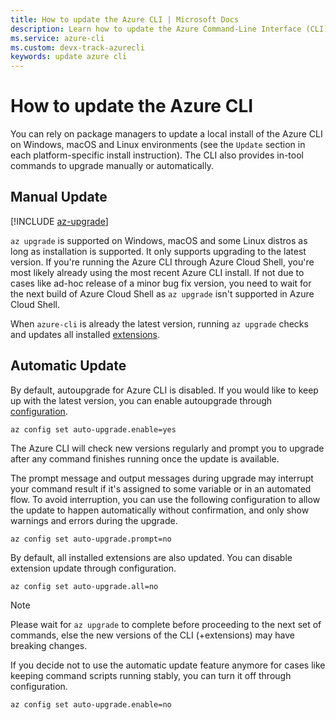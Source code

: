 ```yaml
---
title: How to update the Azure CLI | Microsoft Docs
description: Learn how to update the Azure Command-Line Interface (CLI) by performing a manual update or enabling autoupgrade for the CLI.
ms.service: azure-cli
ms.custom: devx-track-azurecli
keywords: update azure cli
---
```


# How to update the Azure CLI

You can rely on package managers to update a local install of the Azure CLI on Windows, macOS and
Linux environments (see the `Update` section in each platform-specific install instruction). The CLI
also provides in-tool commands to upgrade manually or automatically.

## Manual Update
[!INCLUDE [az-upgrade](includes/az-upgrade.md)]

`az upgrade` is supported on Windows, macOS and some Linux distros as long as installation is
supported. It only supports upgrading to the latest version. If you're running the Azure CLI through
Azure Cloud Shell, you're most likely already using the most recent Azure CLI install. If not due to
cases like ad-hoc release of a minor bug fix version, you need to wait for the next build of Azure
Cloud Shell as `az upgrade` isn't supported in Azure Cloud Shell.

When `azure-cli` is already the latest version, running `az upgrade` checks and updates all
installed [extensions][02].

## Automatic Update

By default, autoupgrade for Azure CLI is disabled. If you would like to keep up with the latest
version, you can enable autoupgrade through [configuration][01].

```azurecli
az config set auto-upgrade.enable=yes
```

The Azure CLI will check new versions regularly and prompt you to upgrade after any command finishes
running once the update is available.

The prompt message and output messages during upgrade may interrupt your command result if it's
assigned to some variable or in an automated flow. To avoid interruption, you can use the following
configuration to allow the update to happen automatically without confirmation, and only show
warnings and errors during the upgrade.

```azurecli
az config set auto-upgrade.prompt=no
```

By default, all installed extensions are also updated. You can disable extension update through
configuration.

```azurecli
az config set auto-upgrade.all=no
```

> [!NOTE]
> Please wait for `az upgrade` to complete before proceeding to the next set of commands, else the
> new versions of the CLI (+extensions) may have breaking changes.

If you decide not to use the automatic update feature anymore for cases like keeping command scripts
running stably, you can turn it off through configuration.

```azurecli
az config set auto-upgrade.enable=no
```
<!-- link references -->

[01]: ../../docs-ref-autogen/Latest-version/latest/config.yml
[02]: azure-cli-extensions-overview.md
